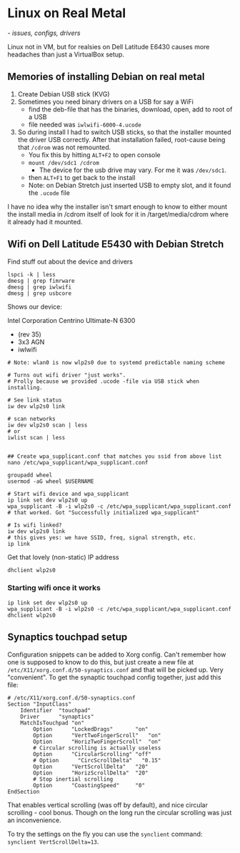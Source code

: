 # Linux on Real Metal
*- issues, configs, drivers*

Linux not in VM, but for realsies on Dell Latitude E6430 causes more headaches than just a VirtualBox setup.

## Memories of installing Debian on real metal
1. Create Debian USB stick (KVG)
2. Sometimes you need binary drivers on a USB for say a WiFi
    * find the deb-file that has the binaries, download, open, add to root of a USB
    * file needed was `iwlwifi-6000-4.ucode`
3. So during install I had to switch USB sticks, so that the installer mounted the driver USB correctly. After that installation failed, root-cause being that `/cdrom` was not remounted.
    * You fix this by hitting `ALT+F2` to open console
    * `mount /dev/sdc1 /cdrom`
        - The device for the usb drive may vary. For me it was `/dev/sdc1`.
    * then `ALT+F1` to get back to the install
    * Note: on Debian Stretch just inserted USB to empty slot, and it found the `.ucode` file

I have no idea why the installer isn't smart enough to know to either mount the install media in /cdrom itself of look for it in /target/media/cdrom where it already had it mounted.


## Wifi on Dell Latitude E5430 with Debian Stretch
Find stuff out about the device and drivers

```
lspci -k | less
dmesg | grep fimrware
dmesg | grep iwlwifi
dmesg | grep usbcore
```

Shows our device:

Intel Corporation Centrino Ultimate-N 6300
  * (rev 35)
  * 3x3 AGN
  * iwlwifi

```
# Note: wlan0 is now wlp2s0 due to systemd predictable naming scheme

# Turns out wifi driver "just works".
# Prolly because we provided .ucode -file via USB stick when installing.

# See link status
iw dev wlp2s0 link

# scan networks
iw dev wlp2s0 scan | less
# or
iwlist scan | less


## Create wpa_supplicant.conf that matches you ssid from above list
nano /etc/wpa_supplicant/wpa_supplicant.conf

groupadd wheel
usermod -aG wheel $USERNAME

# Start wifi device and wpa_supplicant
ip link set dev wlp2s0 up
wpa_supplicant -B -i wlp2s0 -c /etc/wpa_supplicant/wpa_supplicant.conf
# that worked. Got "Successfully initialized wpa_supplicant"

```


```
# Is wifi linked?
iw dev wlp2s0 link
# this gives yes: we have SSID, freq, signal strength, etc.
ip link
```

Get that lovely (non-static) IP address

```
dhclient wlp2s0
```

### Starting wifi once it works

```
ip link set dev wlp2s0 up
wpa_supplicant -B -i wlp2s0 -c /etc/wpa_supplicant/wpa_supplicant.conf
dhclient wlp2s0
```




## Synaptics touchpad setup
Configuration snippets can be added to Xorg config.
Can't remember how one is supposed to know to do this, but just create a new
file at `/etc/X11/xorg.conf.d/50-synaptics.conf` and that will be picked up.
Very "convenient".
To get the synaptic touchpad config together, just add this file:

```
# /etc/X11/xorg.conf.d/50-synaptics.conf
Section "InputClass"
    Identifier  "touchpad"
    Driver      "synaptics"
    MatchIsTouchpad "on"
        Option      "LockedDrags"       "on"
        Option      "VertTwoFingerScroll"   "on"
        Option      "HorizTwoFingerScroll"  "on"
        # Circular scrolling is actually useless
        Option      "CircularScrolling" "off"
        # Option      "CircScrollDelta"   "0.15"
        Option      "VertScrollDelta"   "20"
        Option      "HorizScrollDelta"  "20"
        # Stop inertial scrolling
        Option      "CoastingSpeed"     "0"
EndSection
```

That enables vertical scrolling (was off by default), and nice circular scrolling - cool bonus.
Though on the long run the circular scrolling was just an inconvenience.

To try the settings on the fly you can use the `synclient` command: `synclient VertScrollDelta=13`.

